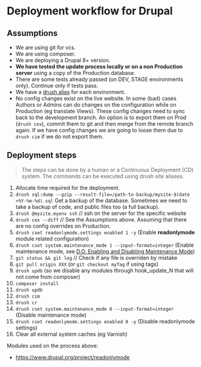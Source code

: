 # Deployment workflow for Drupal

## Assumptions

- We are using git for vcs.
- We are using composer.
- We are deploying a Drupal 8+ version.
- **We have tested the update process locally or on a non Production server** using a copy of the Production database.
- There are some tests already passed (on DEV, STAGE environments only). Continue only if tests pass.
- We have a [drush alias](https://www.drush.org/latest/site-aliases) for each environment.
- No config changes exist on the live website. In some (bad) cases Authors or Admins can do changes on the configuration while on Production (eg translate Views). These config changes need to sync back to the development branch. An option is to export them on Prod (`drush cex`), commit them to git and then merge from the remote branch again. If we have config changes we are going to loose them due to `drush cim` if we do not export them.

## Deployment steps

> The steps can be done by a human or a Continuous Deployment (CD) system.
> The commands can be executed using drush site aliases.

1. Allocate time required for the deployment.
2. `drush sql:dump --gzip --result-file=/path-to-backup/mysite-$(date +%Y-%m-%d).sql` Get a backup of the database. Sometimes we need to take a backup of code, and public files too (a full backup).
3. `drush @mysite.myenv ssh` // ssh on the server for the specific website
4. `drush cex --diff` // See the Assumptions above. Assuming that there are no config overrides on Production.
5. `drush cset readonlymode.settings enabled 1 -y` (Enable **readonlymode** module related configuration)
6. `drush cset system.maintenance_mode 1 --input-format=integer` (Enable maintenance mode, see [D.O. Enabling and Disabling Maintenance Mode](https://www.drupal.org/docs/user_guide/en/extend-maintenance.html))
7. `git status && git log` // Check if any file is overriden by mistake
8. `git pull origin XXX` (or `git checkout myTag` if using tags)
9. `drush updb` (so we disable any modules through hook_update_N that will not come from composer)
10. `composer install`
11. `drush updb`
12. `drush cim`
13. `drush cr`
14. `drush cset system.maintenance_mode 0 --input-format=integer` (Disable maintenance mode)
15. `drush cset readonlymode.settings enabled 0 -y` (Disable readonlymode settings)
16. Clear all external system caches (eg Varnish)

Modules used on the process above:

- <https://www.drupal.org/project/readonlymode>
